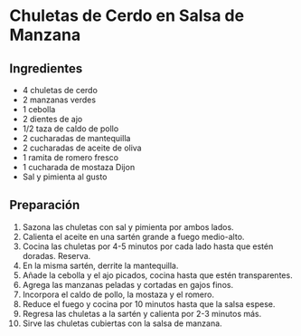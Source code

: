 # Chuletas de Cerdo en Salsa de Manzana

## Ingredientes
- 4 chuletas de cerdo
- 2 manzanas verdes
- 1 cebolla
- 2 dientes de ajo
- 1/2 taza de caldo de pollo
- 2 cucharadas de mantequilla
- 2 cucharadas de aceite de oliva
- 1 ramita de romero fresco
- 1 cucharada de mostaza Dijon
- Sal y pimienta al gusto

## Preparación
1. Sazona las chuletas con sal y pimienta por ambos lados.
2. Calienta el aceite en una sartén grande a fuego medio-alto.
3. Cocina las chuletas por 4-5 minutos por cada lado hasta que estén doradas. Reserva.
4. En la misma sartén, derrite la mantequilla.
5. Añade la cebolla y el ajo picados, cocina hasta que estén transparentes.
6. Agrega las manzanas peladas y cortadas en gajos finos.
7. Incorpora el caldo de pollo, la mostaza y el romero.
8. Reduce el fuego y cocina por 10 minutos hasta que la salsa espese.
9. Regresa las chuletas a la sartén y calienta por 2-3 minutos más.
10. Sirve las chuletas cubiertas con la salsa de manzana.
